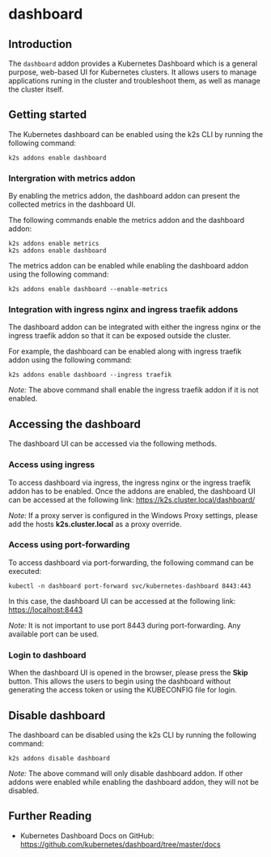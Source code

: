 <!--
SPDX-FileCopyrightText: © 2024 Siemens Healthineers AG

SPDX-License-Identifier: MIT
-->

# dashboard

## Introduction

The `dashboard` addon provides a Kubernetes Dashboard which is a general purpose, web-based UI for Kubernetes clusters. It allows users to manage applications runing in the cluster and troubleshoot them, as well as manage the cluster itself.

## Getting started

The Kubernetes dashboard can be enabled using the k2s CLI by running the following command:

```
k2s addons enable dashboard
```

### Intergration with metrics addon

By enabling the metrics addon, the dashboard addon can present the collected metrics in the dashboard UI.

The following commands enable the metrics addon and the dashboard addon:

```
k2s addons enable metrics
k2s addons enable dashboard
```

The metrics addon can be enabled while enabling the dashboard addon using the following command:

```
k2s addons enable dashboard --enable-metrics
```

### Integration with ingress nginx and ingress traefik addons

The dashboard addon can be integrated with either the ingress nginx or the ingress traefik addon so that it can be exposed outside the cluster.

For example, the dashboard can be enabled along with ingress traefik addon using the following command:

```
k2s addons enable dashboard --ingress traefik
```

_Note:_ The above command shall enable the ingress traefik addon if it is not enabled.

## Accessing the dashboard

The dashboard UI can be accessed via the following methods.

### Access using ingress

To access dashboard via ingress, the ingress nginx or the ingress traefik addon has to be enabled.
Once the addons are enabled, the dashboard UI can be accessed at the following link: https://k2s.cluster.local/dashboard/

_Note:_ If a proxy server is configured in the Windows Proxy settings, please add the hosts **k2s.cluster.local** as a proxy override.

### Access using port-forwarding

To access dashboard via port-forwarding, the following command can be executed:

```
kubectl -n dashboard port-forward svc/kubernetes-dashboard 8443:443
```

In this case, the dashboard UI can be accessed at the following link: <https://localhost:8443>

_Note:_ It is not important to use port 8443 during port-forwarding. Any available port can be used.

### Login to dashboard

When the dashboard UI is opened in the browser, please press the **Skip** button. This allows the users to begin using the dashboard without generating the access token or using the KUBECONFIG file for login.

## Disable dashboard

The dashboard can be disabled using the k2s CLI by running the following command:

```
k2s addons disable dashboard
```

_Note:_ The above command will only disable dashboard addon. If other addons were enabled while enabling the dashboard addon, they will not be disabled.

## Further Reading

- Kubernetes Dashboard Docs on GitHub: <https://github.com/kubernetes/dashboard/tree/master/docs>
